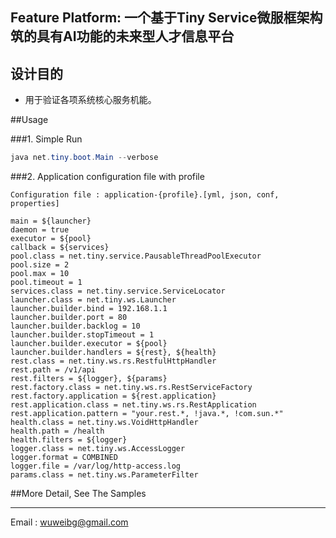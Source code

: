 ## Feature Platform: 一个基于Tiny Service微服框架构筑的具有AI功能的未来型人才信息平台
## 设计目的
 - 用于验证各项系统核心服务机能。

##Usage

###1. Simple Run
```java
java net.tiny.boot.Main --verbose
```


###2. Application configuration file with profile
```properties
Configuration file : application-{profile}.[yml, json, conf, properties]

main = ${launcher}
daemon = true
executor = ${pool}
callback = ${services}
pool.class = net.tiny.service.PausableThreadPoolExecutor
pool.size = 2
pool.max = 10
pool.timeout = 1
services.class = net.tiny.service.ServiceLocator
launcher.class = net.tiny.ws.Launcher
launcher.builder.bind = 192.168.1.1
launcher.builder.port = 80
launcher.builder.backlog = 10
launcher.builder.stopTimeout = 1
launcher.builder.executor = ${pool}
launcher.builder.handlers = ${rest}, ${health}
rest.class = net.tiny.ws.rs.RestfulHttpHandler
rest.path = /v1/api
rest.filters = ${logger}, ${params}
rest.factory.class = net.tiny.ws.rs.RestServiceFactory
rest.factory.application = ${rest.application}
rest.application.class = net.tiny.ws.rs.RestApplication
rest.application.pattern = "your.rest.*, !java.*, !com.sun.*"
health.class = net.tiny.ws.VoidHttpHandler
health.path = /health
health.filters = ${logger}
logger.class = net.tiny.ws.AccessLogger
logger.format = COMBINED
logger.file = /var/log/http-access.log
params.class = net.tiny.ws.ParameterFilter
```


##More Detail, See The Samples

---
Email   : wuweibg@gmail.com
